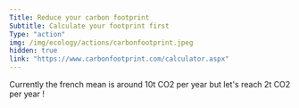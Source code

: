 ```yaml
---
Title: Reduce your carbon footprint
Subtitle: Calculate your footprint first
Type: "action"
img: /img/ecology/actions/carbonfootprint.jpeg
hidden: true
link: "https://www.carbonfootprint.com/calculator.aspx"
---
```


Currently the french mean is around 10t CO2 per year but let's reach 2t CO2 per year !